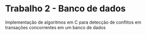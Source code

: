 # Trabalho 2 - Banco de dados

Implementação de algoritmos em C para detecção de conflitos em transações concorrentes em um banco de dados
